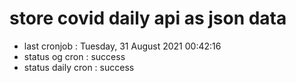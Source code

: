 # store covid daily api as json data

- last cronjob : Tuesday, 31 August 2021 00:42:16
- status og cron : success
- status daily cron : success
      
      